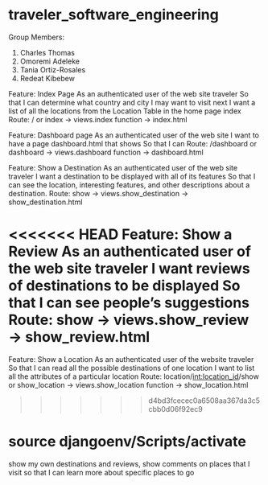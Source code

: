 # traveler_software_engineering

Group Members:
 1) Charles Thomas
 2) Omoremi Adeleke
 3) Tania Ortiz-Rosales
 4) Redeat Kibebew

Feature: Index Page
As an authenticated user of the web site traveler
So that I can determine what country and city I may want to visit next
I want a list of all the locations from the Location Table in the home page index
Route: / or index → views.index function → index.html

Feature: Dashboard page
As an authenticated user of the web site
I want to have a page dashboard.html that shows
So that  I can
Route:  /dashboard or dashboard → views.dashboard function → dashboard.html

Feature: Show a Destination
As an authenticated user of the web site traveler
I want a destination to be displayed with all of its features
So that I can see the location, interesting features, and other descriptions about a destination.
Route: show → views.show_destination → show_destination.html

<<<<<<< HEAD
Feature: Show a Review
As an authenticated user of the web site traveler
I want reviews of destinations to be displayed
So that I can see people’s suggestions
Route: show → views.show_review → show_review.html
=======
Feature: Show a Location
As an authenticated user of the website traveler
So that I can read all the possible destinations of one location
I want to list all the attributes of a particular location
Route: location/<int:location_id>/show or show_location → views.show_location function → show_location.html
>>>>>>> d4bd3fcecec0a6508aa367da3c5cbb0d06f92ec9

# source djangoenv/Scripts/activate

show my own destinations and reviews,
show comments on places that I visit so that I can learn more about specific places to go
